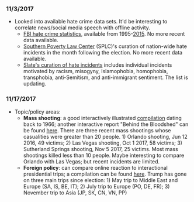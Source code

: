 ### 11/3/2017
- Looked into available hate crime data sets. It'd be interesting to correlate news/social media speech with offline activity.
  - [FBI hate crime statistics](https://ucr.fbi.gov/hate-crime), available from 1995-[2015](https://ucr.fbi.gov/hate-crime/2015). No more recent data available.
  - [Southern Poverty Law Center](https://www.splcenter.org/hatewatch/2016/12/16/update-1094-bias-related-incidents-month-following-election) (SPLC)'s curation of nation-wide hate incidents in the month following the election. No more recent data available.
  - [Slate's curation of hate incidents](http://www.slate.com/articles/news_and_politics/politics/2016/12/hate_in_america_a_list_of_racism_bigotry_and_abuse_since_the_election.html) includes individual incidents motivated by racism, misogyny, Islamophobia, homophobia, transphobia, anti-Semitism, and anti-immigrant sentiment. The list is updating.
  
### 11/17/2017
- Topic/policy areas:
  - **Mass shooting**: a good interactively illustrated [compilation](https://www.washingtonpost.com/graphics/national/mass-shootings-in-america/) dating back to 1966; another interactive report "Behind the Bloodshed" can be found [here](http://www.gannett-cdn.com/GDContent/mass-killings/index.html#frequency). There are three recent mass shootings whose casualities were greater than 20 people.  1) Orlando shooting, Jun 12 2016, 49 victims; 2) Las Vegas shooting, Oct 1 2017, 58 victims; 3) Sutherland Springs shooting, Nov 5 2017, 25 victims. Most mass shootings killed less than 10 people. Maybe interesting to compare Orlando with Las Vegas; but recent incidents are limited.
  - **Foreign policy**: can compare online reaction to interactional presidential trips; a compilation can be found [here](https://en.wikipedia.org/wiki/List_of_international_presidential_trips_made_by_Donald_Trump). Trump has gone on three main trips since election: 1) May trip to Middle East and Europe (SA, IS, BE, IT); 2) July trip to Europe (PO, DE, FR); 3) November trip to Asia (JP, SK, CN, VN, PP)
